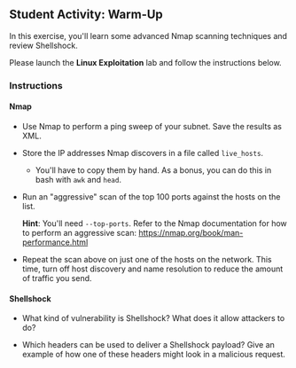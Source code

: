 ## Student Activity: Warm-Up
In this exercise, you'll learn some advanced Nmap scanning techniques and review Shellshock.

Please launch the **Linux Exploitation** lab and follow the instructions below.

### Instructions

#### Nmap

- Use Nmap to perform a ping sweep of your subnet. Save the results as XML.

- Store the IP addresses Nmap discovers in a file called `live_hosts`.
  - You'll have to copy them by hand. As a bonus, you can do this in bash with `awk` and `head`.

- Run an "aggressive" scan of the top 100 ports against the hosts on the list.
  
  **Hint**: You'll need `--top-ports`. Refer to the Nmap documentation for how to perform an aggressive scan: <https://nmap.org/book/man-performance.html>

- Repeat the scan above on just one of the hosts on the network. This time, turn off host discovery and name resolution to reduce the amount of traffic you send.

#### Shellshock
- What kind of vulnerability is Shellshock? What does it allow attackers to do?

- Which headers can be used to deliver a Shellshock payload? Give an example of how one of these headers might look in a malicious request.

